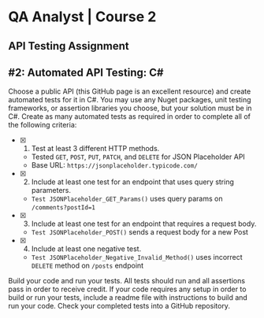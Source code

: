 ﻿# QA Analyst | Course 2 
## API Testing Assignment 

## #2: Automated API Testing: C# 
Choose a public API (this GitHub page is an excellent resource) and create automated tests for it in C#. 
You may use any Nuget packages, unit testing frameworks, or assertion libraries you choose, but your solution must be in C#. 
Create as many automated tests as required in order to complete all of the following criteria: 

- [x] 1. Test at least 3 different HTTP methods. 
  - Tested `GET`, `POST`, `PUT`, `PATCH`, and `DELETE` for JSON Placeholder API 
  - Base URL: `https://jsonplaceholder.typicode.com/`
- [x] 2. Include at least one test for an endpoint that uses query string parameters.
  - `Test JSONPlaceholder_GET_Params()` uses query params on `/comments?postId=1`
- [x] 3. Include at least one test for an endpoint that requires a request body.
  - `Test JSONPlaceholder_POST()` sends a request body for a new Post 
- [x] 4. Include at least one negative test.
  - `Test JSONPlaceholder_Negative_Invalid_Method()` uses incorrect `DELETE` method on `/posts` endpoint

Build your code and run your tests. All tests should run and all assertions pass in order to receive credit. 
If your code requires any setup in order to build or run your tests, include a readme file with instructions to build and run your code. 
Check your completed tests into a GitHub repository. 
